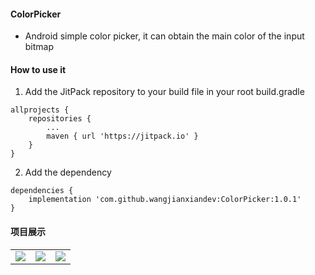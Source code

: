 #### ColorPicker
* Android simple color picker, it can obtain the main color of the input bitmap
#### How to use it
1. Add the JitPack repository to your build file in your root build.gradle
```
allprojects {
    repositories {
        ...
        maven { url 'https://jitpack.io' }
    }
}
```
2. Add the dependency
```
dependencies {
    implementation 'com.github.wangjianxiandev:ColorPicker:1.0.1'
}
```

#### 项目展示
<table>
    <tr>
        <td ><center><img src="https://img-blog.csdnimg.cn/20201219225521572.jpg"></center></td>
        <td ><center><img src="https://img-blog.csdnimg.cn/20201219225521518.jpg"></center></td>
        <td ><center><img src="https://img-blog.csdnimg.cn/20201219225521511.jpg"></center></td>
    </tr>
</table>
